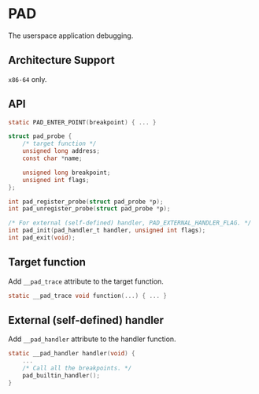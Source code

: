 # PAD

The userspace application debugging.

## Architecture Support

`x86-64` only.

## API

```c
static PAD_ENTER_POINT(breakpoint) { ... }

struct pad_probe {
    /* target function */
    unsigned long address;
    const char *name;

    unsigned long breakpoint;
    unsigned int flags;
};

int pad_register_probe(struct pad_probe *p);
int pad_unregister_probe(struct pad_probe *p);

/* For external (self-defined) handler, PAD_EXTERNAL_HANDLER_FLAG. */
int pad_init(pad_handler_t handler, unsigned int flags);
int pad_exit(void);
```

## Target function

Add `__pad_trace` attribute to the target function.

```c
static __pad_trace void function(...) { ... }
```

## External (self-defined) handler

Add `__pad_handler` attribute to the handler function.

```c
static __pad_handler handler(void) {
    ...
    /* Call all the breakpoints. */
    pad_builtin_handler();
}
```
